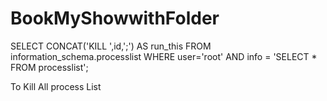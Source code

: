 # BookMyShowwithFolder
SELECT CONCAT('KILL ',id,';') AS run_this FROM information_schema.processlist WHERE user='root' AND info = 'SELECT * FROM processlist';


To Kill All process List
